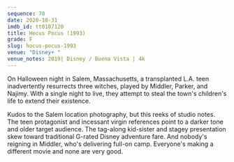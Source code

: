 ```yaml
---
sequence: 70
date: 2020-10-31
imdb_id: tt0107120
title: Hocus Pocus (1993)
grade: F
slug: hocus-pocus-1993
venue: "Disney+ "
venue_notes: 2019| Disney / Buena Vista | 4k
---
```


On Halloween night in Salem, Massachusetts, a transplanted L.A. teen inadvertently resurrects three witches, played by Middler, Parker, and Najimy. With a single night to live, they attempt to steal the town's children's life to extend their existence.

<!-- end -->

Kudos to the Salem location photography, but this reeks of studio notes. The teen protagonist and incessant virgin references point to a darker tone and older target audience. The tag-along kid-sister and stagey presentation skew toward traditional G-rated Disney adventure fare. And nobody's reigning in Middler, who's delivering full-on camp. Everyone's making a different movie and none are very good.
